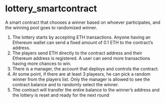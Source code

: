 # lottery_smartcontract
A smart contract that chooses a winner based on whoever participates, and the winning pool goes to randomized winner. 

1. The lottery starts by accepting ETH transactions. Anyone having an Ethereum wallet can
send a fixed amount of 0.1 ETH to the contract’s address.
2. The players send ETH directly to the contract address and their Ethereum address is
registered. A user can send more transactions having more chances to win.
3. There is a manager, the account that deploys and controls the contract.
4. At some point, if there are at least 3 playesrs, he can pick a random winner from the
players list. Only the manager is allowed to see the contract balance and to randomly
select the winner.
5. The contract will transfer the entire balance to the winner’s address and the lottery is
reset and ready for the next round
